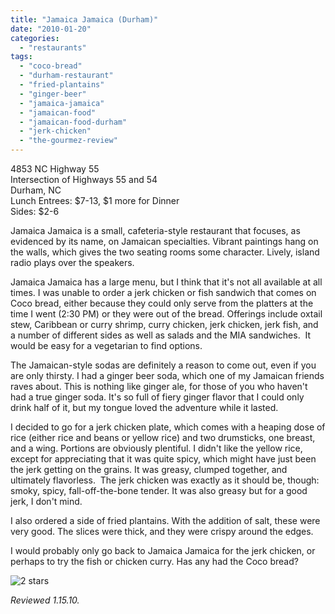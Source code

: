 ```yaml
---
title: "Jamaica Jamaica (Durham)"
date: "2010-01-20"
categories: 
  - "restaurants"
tags: 
  - "coco-bread"
  - "durham-restaurant"
  - "fried-plantains"
  - "ginger-beer"
  - "jamaica-jamaica"
  - "jamaican-food"
  - "jamaican-food-durham"
  - "jerk-chicken"
  - "the-gourmez-review"
---
```


4853 NC Highway 55\
Intersection of Highways 55 and 54\
Durham, NC\
Lunch Entrees: $7-13, $1 more for Dinner\
Sides: $2-6

Jamaica Jamaica is a small, cafeteria-style restaurant that focuses, as evidenced by its name, on Jamaican specialties. Vibrant paintings hang on the walls, which gives the two seating rooms some character. Lively, island radio plays over the speakers.

Jamaica Jamaica has a large menu, but I think that it's not all available at all times. I was unable to order a jerk chicken or fish sandwich that comes on Coco bread, either because they could only serve from the platters at the time I went (2:30 PM) or they were out of the bread. Offerings include oxtail stew, Caribbean or curry shrimp, curry chicken, jerk chicken, jerk fish, and a number of different sides as well as salads and the MIA sandwiches.  It would be easy for a vegetarian to find options. 

The Jamaican-style sodas are definitely a reason to come out, even if you are only thirsty. I had a ginger beer soda, which one of my Jamaican friends raves about. This is nothing like ginger ale, for those of you who haven't had a true ginger soda. It's so full of fiery ginger flavor that I could only drink half of it, but my tongue loved the adventure while it lasted.

I decided to go for a jerk chicken plate, which comes with a heaping dose of rice (either rice and beans or yellow rice) and two drumsticks, one breast, and a wing. Portions are obviously plentiful. I didn't like the yellow rice, except for appreciating that it was quite spicy, which might have just been the jerk getting on the grains. It was greasy, clumped together, and ultimately flavorless.  The jerk chicken was exactly as it should be, though: smoky, spicy, fall-off-the-bone tender. It was also greasy but for a good jerk, I don't mind.

I also ordered a side of fried plantains. With the addition of salt, these were very good. The slices were thick, and they were crispy around the edges.

I would probably only go back to Jamaica Jamaica for the jerk chicken, or perhaps to try the fish or chicken curry. Has any had the Coco bread?

![2 stars](http://s3.amazonaws.com/thegourmez-wpmedia/2009/02/rating_chicken11.gif "rating_chicken11")

_Reviewed 1.15.10._
